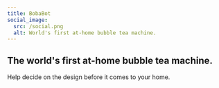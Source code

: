 ```yaml
---
title: BobaBot
social_image:
  src: /social.png
  alt: World's first at-home bubble tea machine.
---
```


<h2 class="font-display font-extrabold text-4xl md:text-5xl">
  The world's first at-home bubble tea machine. 
</h2>
<p class="text-lg mt-4">
  Help decide on the design before it comes to your home. 
</p>
